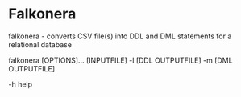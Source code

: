 Falkonera
=========
falkonera - converts CSV file(s) into DDL and DML statements for a relational database

falkonera [OPTIONS]... [INPUTFILE] -l [DDL OUTPUTFILE] -m [DML OUTPUTFILE]

-h
 help
